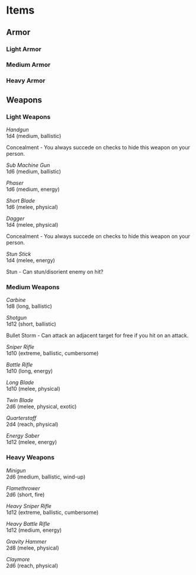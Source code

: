 # Items

## Armor

### Light Armor
### Medium Armor
### Heavy Armor

## Weapons

### Light Weapons
_Handgun_  
1d4 (medium, ballistic)

Concealment - You always succede on checks to hide this weapon on your person.

_Sub Machine Gun_  
1d6 (medium, ballistic)



_Phaser_  
1d6 (medium, energy)

_Short Blade_  
1d6 (melee, physical)

_Dagger_  
1d4 (melee, physical)

Concealment - You always succede on checks to hide this weapon on your person.

_Stun Stick_  
1d4 (melee, energy)

Stun - Can stun/disorient enemy on hit?

### Medium Weapons
_Carbine_  
1d8 (long, ballistic)

_Shotgun_  
1d12 (short, ballistic)

Bullet Storm - Can attack an adjacent target for free if you hit on an attack.

_Sniper Rifle_  
1d10 (extreme, ballistic, cumbersome)

_Battle Rifle_  
1d10 (long, energy)

_Long Blade_  
1d10 (melee, physical)

_Twin Blade_  
2d6 (melee, physical, exotic)

_Quarterstaff_  
2d4 (reach, physical)

_Energy Saber_  
1d12 (melee, energy)

### Heavy Weapons
_Minigun_  
2d6 (medium, ballistic, wind-up)

_Flamethrower_  
2d6 (short, fire)

_Heavy Sniper Rifle_  
1d12 (extreme, ballistic, cumbersome)

_Heavy Battle Rifle_  
1d12 (medium, energy)

_Gravity Hammer_  
2d8 (melee, physical)

_Claymore_  
2d6 (reach, physical)